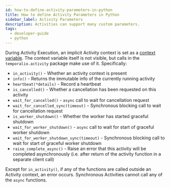 ```yaml
---
id: how-to-define-activity-parameters-in-python
title: How to define Activity Parameters in Python
sidebar_label: Activity Parameters
description: Activities can support many custom parameters.
tags:
  - developer-guide
  - python
---
```


During Activity Execution, an implicit Activity context is set as a
[context variable](https://docs.python.org/3/library/contextvars.html). The context variable itself is not visible, but
calls in the `temporalio.activity` package make use of it. Specifically:

- `in_activity()` - Whether an activity context is present
- `info()` - Returns the immutable info of the currently running activity
- `heartbeat(*details)` - Record a heartbeat
- `is_cancelled()` - Whether a cancellation has been requested on this activity
- `wait_for_cancelled()` - `async` call to wait for cancellation request
- `wait_for_cancelled_sync(timeout)` - Synchronous blocking call to wait for cancellation request
- `is_worker_shutdown()` - Whether the worker has started graceful shutdown
- `wait_for_worker_shutdown()` - `async` call to wait for start of graceful worker shutdown
- `wait_for_worker_shutdown_sync(timeout)` - Synchronous blocking call to wait for start of graceful worker shutdown
- `raise_complete_async()` - Raise an error that this activity will be completed asynchronously (i.e. after return of
  the activity function in a separate client call)

Except for `in_activity()`, if any of the functions are called outside an Activity context, an error
occurs. Synchronous Activities cannot call any of the `async` functions.
